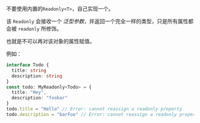 
不要使用内置的`Readonly<T>`，自己实现一个。

该 `Readonly` 会接收一个 _泛型参数_，并返回一个完全一样的类型，只是所有属性都会被 `readonly` 所修饰。

也就是不可以再对该对象的属性赋值。

例如：

```ts
interface Todo {
  title: string
  description: string
}
const todo: MyReadonly<Todo> = {
  title: "Hey",
  description: "foobar"
}
todo.title = "Hello" // Error: cannot reassign a readonly property
todo.description = "barFoo" // Error: cannot reassign a readonly property
```